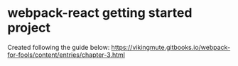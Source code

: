 # webpack-react getting started project
Created following the guide below:
https://vikingmute.gitbooks.io/webpack-for-fools/content/entries/chapter-3.html